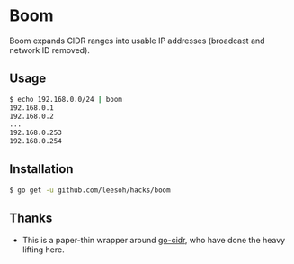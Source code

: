 # Boom

Boom expands CIDR ranges into usable IP addresses (broadcast and network ID removed).

## Usage

```sh
$ echo 192.168.0.0/24 | boom
192.168.0.1
192.168.0.2
...
192.168.0.253
192.168.0.254
```

## Installation

```sh
$ go get -u github.com/leesoh/hacks/boom
```

## Thanks

- This is a paper-thin wrapper around [go-cidr](https://github.com/apparentlymart/go-cidr), who have done the heavy lifting here.

